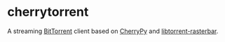 cherrytorrent
=============

A streaming [BitTorrent](http://www.bittorrent.com) client based on [CherryPy](http://www.cherrypy.org) and [libtorrent-rasterbar](http://www.libtorrent.org).
